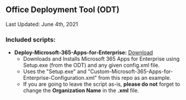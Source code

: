 ## Office Deployment Tool (ODT)
Last Updated: June 4th, 2021

### Included scripts:
 - **Deploy-Microsoft-365-Apps-for-Enterprise:** [Download](https://raw.githubusercontent.com/johngagefaulkner/PowerShell/main/Microsoft/Office/ODT/Deploy-Microsoft-365-Apps-for-Enterprise.ps1)
    - Downloads and Installs Microsoft 365 Apps for Enterprise using Setup.exe (from the ODT) and any given config.xml file.
    - Uses the "Setup.exe" and "Custom-Microsoft-365-Apps-for-Enterprise-Configuration.xml" from this repo as an example.
    - If you are going to leave the script as-is, **please do not** forget to change the **Organization Name** in the **.xml** file.
